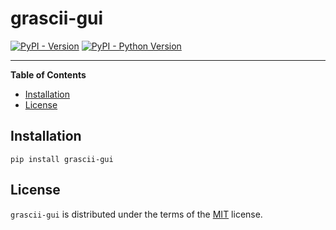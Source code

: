 # grascii-gui

[![PyPI - Version](https://img.shields.io/pypi/v/grascii-gui.svg)](https://pypi.org/project/grascii-gui)
[![PyPI - Python Version](https://img.shields.io/pypi/pyversions/grascii-gui.svg)](https://pypi.org/project/grascii-gui)

-----

**Table of Contents**

- [Installation](#installation)
- [License](#license)

## Installation

```console
pip install grascii-gui
```

## License

`grascii-gui` is distributed under the terms of the [MIT](https://spdx.org/licenses/MIT.html) license.
